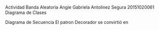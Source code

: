 Actividad Banda Aleatoria
Angie Gabriela Antolinez Segura 20151020061
Diagrama de Clases





Diagrama de Secuencia
El patron Decorador se convirtió en
